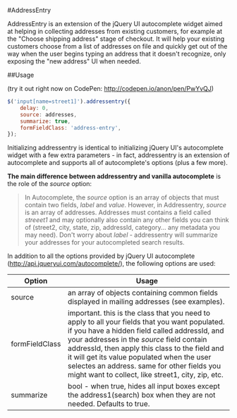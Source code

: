 #AddressEntry

AddressEntry is an extension of the jQuery UI autocomplete widget aimed at helping in collecting addresses from existing customers, for example at the "Choose shipping address" stage of checkout. It will help your existing customers choose from a list of addresses on file and quickly get out of the way when the user begins typing an address that it doesn't recognize, only exposing the "new address" UI when needed.


##Usage

(try it out right now on CodePen: http://codepen.io/anon/pen/PwYvQJ)

```js
$('input[name=street1]').addressentry({
    delay: 0,
    source: addresses,
    summarize: true,
    formFieldClass: 'address-entry',
});
```
Initializing addressentry is identical to initializing jQuery UI's autocomplete widget with a few extra parameters - in fact, addressentry is an extension of autocomplete and supports all of autocomplete's options (plus a few more). 

**The main difference between addressentry and vanilla autocomplete** is the role of the *source* option:
> In Autocomplete, the *source* option is an array of objects that must contain two fields, *label* and *value*.
> However, in Addressentry, *source* is an array of addresses. Addresses must contains a field called *streeet1* and may optionally also contain any other fields you can think of (street2, city, state, zip, addressId, category... any metadata you may need). Don't worry about *label* - addressentry will summarize your addresses for your autocompleted search results.

In addition to all the options provided by jQuery UI autocomplete (http://api.jqueryui.com/autocomplete/), the following options are used:

|Option|Usage|
|------|-----|
|source|an array of objects containing common fields displayed in mailing addresses (see examples).|
|formFieldClass|important. this is the class that you need to apply to all your fields that you want populated. if you have a hidden field called addressId, and your addresses in the *source* field contain addressId, then apply this class to the field and it will get its value populated when the user selectes an address. same for other fields you might want to collect, like street1, city, zip, etc.|
|summarize|bool - when true, hides all input boxes except the address1(search) box when they are not needed. Defaults to true.|
##
